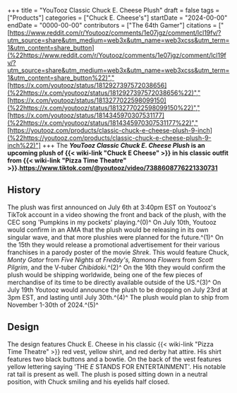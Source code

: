 +++
title = "YouTooz Classic Chuck E. Cheese Plush"
draft = false
tags = ["Products"]
categories = ["Chuck E. Cheese's"]
startDate = "2024-00-00"
endDate = "0000-00-00"
contributors = ["The 64th Gamer"]
citations = ["[https://www.reddit.com/r/Youtooz/comments/1e07jgz/comment/lcl19fv/?utm_source=share&utm_medium=web3x&utm_name=web3xcss&utm_term=1&utm_content=share_button](%22https://www.reddit.com/r/Youtooz/comments/1e07jgz/comment/lcl19fv/?utm_source=share&utm_medium=web3x&utm_name=web3xcss&utm_term=1&utm_content=share_button%22)","[https://x.com/youtooz/status/1812927397572038656](%22https://x.com/youtooz/status/1812927397572038656%22)","[https://x.com/youtooz/status/1813277022598099150](%22https://x.com/youtooz/status/1813277022598099150%22)","[https://x.com/youtooz/status/1814345970307531177](%22https://x.com/youtooz/status/1814345970307531177%22)","[https://youtooz.com/products/classic-chuck-e-cheese-plush-9-inch](%22https://youtooz.com/products/classic-chuck-e-cheese-plush-9-inch%22)"]
+++
The ***YouTooz Classic Chuck E. Cheese Plush* is an upcoming plush of {{< wiki-link "Chuck E Cheese" >}} in his classic outfit from {{< wiki-link "Pizza Time Theatre" >}}.https://www.tiktok.com/@youtooz/video/7388608776221330731**

## History

The plush was first announced on July 6th at 3:40pm EST on Youtooz's TikTok account in a video showing the front and back of the plush, with the CEC song 'Pumpkins in my pockets' playing.^(0)^
On July 10th, Youtooz would confirm in an AMA that the plush would be releasing in its own singular wave, and that more plushies were planned for the future.^(1)^
On the 15th they would release a promotional advertisement for their various franchises in a parody poster of the movie *Shrek*. This would feature Chuck, *Monty Gator* from *Five Nights at Freddy's,* *Ramona Flowers* from *Scott Pilgrim*, and the V-tuber *Chibidoki.*^(2)^
On the 16th they would confirm the plush would be shipping worldwide, being one of the few pieces of merchandise of its time to be directly available outside of the US.^(3)^
On July 19th Youtooz would announce the plush to be dropping on July 23rd at 3pm EST, and lasting until July 30th.^(4)^ The plush would plan to ship from November 1-30th of 2024.^(5)^

## Design

The design features Chuck E. Cheese in his classic {{< wiki-link "Pizza Time Theatre" >}} red vest, yellow shirt, and red derby hat attire. His shirt features two black buttons and a bowtie. On the back of the vest features yellow lettering saying 'THE *E* STANDS FOR ENTERTAINMENT'. His notable rat tail is present as well. The plush is posed sitting down in a neutral position, with Chuck smiling and his eyelids half closed.
